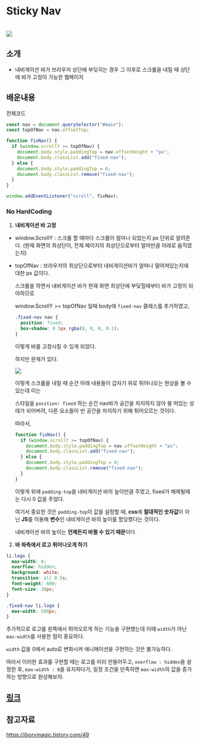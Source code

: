 # Sticky Nav

<br>

<img src="https://im4.ezgif.com/tmp/ezgif-4-0ac5cdeb1a.gif">

## 소개

- 내비게이션 바가 브라우저 상단에 부딪히는 경우 그 이후로 스크롤을 내릴 때 상단에 바가 고정이 가능한 웹페이지

## 배운내용

전체코드

```js
const nav = document.querySelector("#main");
const topOfNav = nav.offsetTop;

function fixNav() {
  if (window.scrollY >= topOfNav) {
    document.body.style.paddingTop = nav.offsetHeight + "px";
    document.body.classList.add("fixed-nav");
  } else {
    document.body.style.paddingTop = 0;
    document.body.classList.remove("fixed-nav");
  }
}

window.addEventListener("scroll", fixNav);
```

### No HardCoding

1. **내비게이션 바 고정**

- window.ScrollY : 스크롤 할 때마다 스크롤이 얼마나 되었는지 px 단위로 알려준다.
  (현재 화면의 최상단이, 전체 페이지의 최상단으로부터 얼마만큼 아래로 움직였는지)

- topOfNav : 브라우저의 최상단으로부터 내비게이션바가 얼마나 떨어져있는지에 대한 px 값이다.

  스크롤을 하면서 내비게이션 바가 현재 화면 최상단에 부딪힐때부터 바가 고정이 되야하므로

  window.ScrollY >= topOfNav 일때 body에 `fixed-nav` 클래스를 추가하였고,

  ```css
  .fixed-nav nav {
    position: fixed;
    box-shadow: 0 5px rgba(0, 0, 0, 0.1);
  }
  ```

  이렇게 바를 고정시킬 수 있게 되었다.

  하지만 문제가 있다.

  <img src="https://blog.kakaocdn.net/dn/BdaiK/btqRghpFpaJ/uV3I5vJVChp7BcaQywvcfK/img.gif">

  이렇게 스크롤을 내릴 때 순간 아래 내용들이 갑자기 위로 튀어나오는 현상을 볼 수 있는데 이는

  스타일을 `position: fiexd` 하는 순간 nav바가 공간을 차지하지 않아 붕 떠있는 상태가 되어버려, 다른 요소들이 빈 공간을 차지하기 위해 튀어오르는 것이다.

  따라서,

  ```js
  function fixNav() {
    if (window.scrollY >= topOfNav) {
      document.body.style.paddingTop = nav.offsetHeight + "px";
      document.body.classList.add("fixed-nav");
    } else {
      document.body.style.paddingTop = 0;
      document.body.classList.remove("fixed-nav");
    }
  }
  ```

  이렇게 위에 `padding-top`을 내비게이션 바의 높이만큼 주었고, fixed가 해제될때는 다시 0 값을 주었다.

  여기서 중요한 것은 `padding-top`이 값을 설정할 때, **css**에 **절대적인 숫자값**이 아닌 **JS**를 이용해 **변수**인 내비게이션 바의 높이를 할당했다는 것이다.

  내비게이션 바의 높이는 **언제든지 바뀔 수 있기 때문**이다.

2. **바 좌측에서 로고 튀어나오게 하기**

```css
li.logo {
  max-width: 0;
  overflow: hidden;
  background: white;
  transition: all 0.5s;
  font-weight: 600;
  font-size: 30px;
}

.fixed-nav li.logo {
  max-width: 500px;
}
```

추가적으로 로고를 왼쪽에서 튀어오르게 하는 기능을 구현했는데 이때 `width`가 아닌 `max-width`를 사용한 점이 중요하다.

`width` 값을 0에서 auto로 변화시켜 애니메이션을 구현하는 것은 불가능하다.

따라서 이러한 효과를 구현할 때는 로고를 미리 만들어두고, `overflow : hidden`을 설정한 후, `max-width : 0`을 유지하다가, 일정 조건을 만족하면 `max-width`의 값을 증가하는 방향으로 완성해보자.

## [링크](https://tranquil-cupcake-40d259.netlify.app)

## 참고자료

https://iborymagic.tistory.com/49
